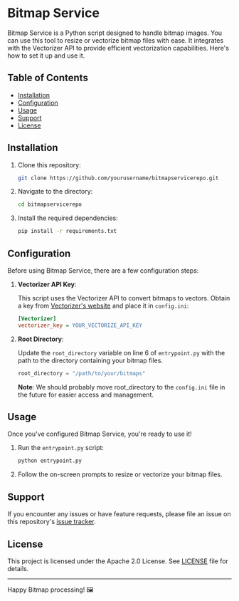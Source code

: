# Bitmap Service

Bitmap Service is a Python script designed to handle bitmap images. You can use this tool to resize or vectorize bitmap files with ease. It integrates with the Vectorizer API to provide efficient vectorization capabilities. Here's how to set it up and use it.

## Table of Contents

- [Installation](#installation)
- [Configuration](#configuration)
- [Usage](#usage)
- [Support](#support)
- [License](#license)

## Installation

1. Clone this repository:

    ```bash
    git clone https://github.com/yourusername/bitmapservicerepo.git
    ```

2. Navigate to the directory:

    ```bash
    cd bitmapservicerepo
    ```

3. Install the required dependencies:

    ```bash
    pip install -r requirements.txt
    ```

## Configuration

Before using Bitmap Service, there are a few configuration steps:

1. **Vectorizer API Key**: 

    This script uses the Vectorizer API to convert bitmaps to vectors. Obtain a key from [Vectorizer's website](https://vectorizer.io) and place it in `config.ini`:

    ```ini
    [Vectorizer]
    vectorizer_key = YOUR_VECTORIZE_API_KEY
    ```

2. **Root Directory**: 

    Update the `root_directory` variable on line 6 of `entrypoint.py` with the path to the directory containing your bitmap files. 

    ```python
    root_directory = "/path/to/your/bitmaps"
    ```

    **Note**: We should probably move root_directory to the `config.ini` file in the future for easier access and management.

## Usage

Once you've configured Bitmap Service, you're ready to use it!

1. Run the `entrypoint.py` script:

    ```bash
    python entrypoint.py
    ```

2. Follow the on-screen prompts to resize or vectorize your bitmap files.

## Support

If you encounter any issues or have feature requests, please file an issue on this repository's [issue tracker](https://github.com/yourusername/bitmapservicerepo/issues).

## License

This project is licensed under the Apache 2.0 License. See [LICENSE](LICENSE) file for details.

---

Happy Bitmap processing! 🖼️
